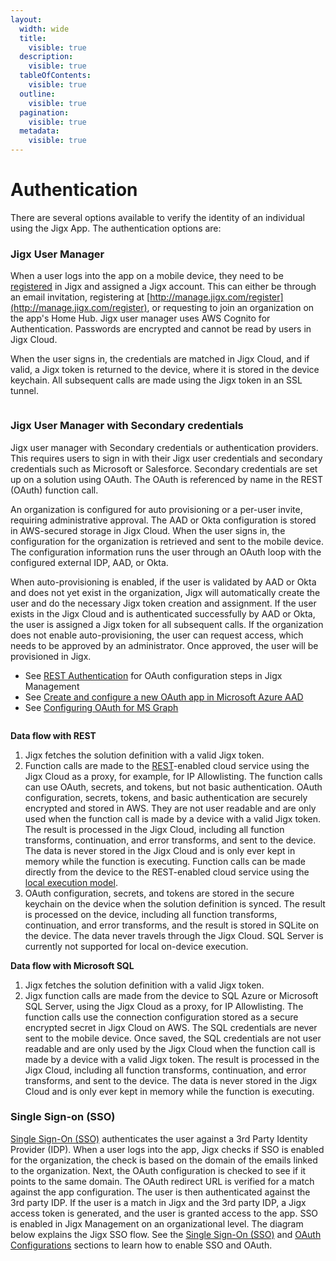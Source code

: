 ```yaml
---
layout:
  width: wide
  title:
    visible: true
  description:
    visible: true
  tableOfContents:
    visible: true
  outline:
    visible: true
  pagination:
    visible: true
  metadata:
    visible: true
---
```


# Authentication

There are several options available to verify the identity of an individual using the Jigx App. The authentication options are:

### Jigx User Manager

When a user logs into the app on a mobile device, they need to be [registered](http://manage.jigx.com/register) in Jigx and assigned a Jigx account. This can either be through an email invitation, registering at [http://manage.jigx.com/register](http://manage.jigx.com/register), or requesting to join an organization on the app's Home Hub. Jigx user manager uses AWS Cognito for Authentication. Passwords are encrypted and cannot be read by users in Jigx Cloud.

When the user signs in, the credentials are matched in Jigx Cloud, and if valid, a Jigx token is returned to the device, where it is stored in the device keychain. All subsequent calls are made using the Jigx token in an SSL tunnel.

<figure><img src="../.gitbook/assets/JigxAuth.gif" alt=""><figcaption></figcaption></figure>

### Jigx User Manager with Secondary credentials

Jigx user manager with Secondary credentials or authentication providers. This requires users to sign in with their Jigx user credentials and secondary credentials such as Microsoft or Salesforce. Secondary credentials are set up on a solution using OAuth. The OAuth is referenced by name in the REST (OAuth) function call.

An organization is configured for auto provisioning or a per-user invite, requiring administrative approval. The AAD or Okta configuration is stored in AWS-secured storage in Jigx Cloud. When the user signs in, the configuration for the organization is retrieved and sent to the mobile device. The configuration information runs the user through an OAuth loop with the configured external IDP, AAD, or Okta.

When auto-provisioning is enabled, if the user is validated by AAD or Okta and does not yet exist in the organization, Jigx will automatically create the user and do the necessary Jigx token creation and assignment. If the user exists in the Jigx Cloud and is authenticated successfully by AAD or Okta, the user is assigned a Jigx token for all subsequent calls. If the organization does not enable auto-provisioning, the user can request access, which needs to be approved by an administrator. Once approved, the user will be provisioned in Jigx.

* See [REST Authentication](../building-apps-with-jigx/data/data-providers/rest/rest-authentication.md) for OAuth configuration steps in Jigx Management
* See [Create and configure a new OAuth app in Microsoft Azure AAD](../building-apps-with-jigx/data/data-providers/rest/microsoft-graph-oauth/configuring-oauth-for-ms-graph/create-and-configure-a-new-oauth-app-in-microsoft-azure-aad.md)
* See [Configuring OAuth for MS Graph](../building-apps-with-jigx/data/data-providers/rest/microsoft-graph-oauth/configuring-oauth-for-ms-graph/configuring-oauth-for-ms-graph.md)

<figure><img src="../.gitbook/assets/JigxAuth2nd.gif" alt=""><figcaption></figcaption></figure>

**Data flow with REST**

1. Jigx fetches the solution definition with a valid Jigx token.
2. Function calls are made to the [REST](../building-apps-with-jigx/data/data-providers/rest/rest.md)-enabled cloud service using the Jigx Cloud as a proxy, for example, for IP Allowlisting. The function calls can use OAuth, secrets, and tokens, but not basic authentication. OAuth configuration, secrets, tokens, and basic authentication are securely encrypted and stored in AWS. They are not user readable and are only used when the function call is made by a device with a valid Jigx token. The result is processed in the Jigx Cloud, including all function transforms, continuation, and error transforms, and sent to the device. The data is never stored in the Jigx Cloud and is only ever kept in memory while the function is executing. Function calls can be made directly from the device to the REST-enabled cloud service using the [local execution model](../building-apps-with-jigx/data/data-providers/rest/local-rest-calls.md).
3. OAuth configuration, secrets, and tokens are stored in the secure keychain on the device when the solution definition is synced. The result is processed on the device, including all function transforms, continuation, and error transforms, and the result is stored in SQLite on the device. The data never travels through the Jigx Cloud. SQL Server is currently not supported for local on-device execution.

**Data flow with Microsoft SQL**

1. Jigx fetches the solution definition with a valid Jigx token.
2. Jigx function calls are made from the device to SQL Azure or Microsoft SQL Server, using the Jigx Cloud as a proxy, for IP Allowlisting. The function calls use the connection configuration stored as a secure encrypted secret in Jigx Cloud on AWS. The SQL credentials are never sent to the mobile device. Once saved, the SQL credentials are not user readable and are only used by the Jigx Cloud when the function call is made by a device with a valid Jigx token. The result is processed in the Jigx Cloud, including all function transforms, continuation, and error transforms, and sent to the device. The data is never stored in the Jigx Cloud and is only ever kept in memory while the function is executing.&#x20;

### Single Sign-on (SSO)

[Single Sign-On (SSO)](../administration/organization-settings/single-sign-on-_sso_.md) authenticates the user against a 3rd Party Identity Provider (IDP). When a user logs into the app, Jigx checks if SSO is enabled for the organization, the check is based on the domain of the emails linked to the organization. Next, the OAuth configuration is checked to see if it points to the same domain. The OAuth redirect URL is verified for a match against the app configuration. The user is then authenticated against the 3rd party IDP. If the user is a match in Jigx and the 3rd party IDP, a Jigx access token is generated, and the user is granted access to the app. SSO is enabled in Jigx Management on an organizational level. The diagram below explains the Jigx SSO flow. See the [Single Sign-On (SSO)](../administration/organization-settings/single-sign-on-_sso_.md) and [OAuth Configurations](../administration/organization-settings/oauth-configurations.md) sections to learn how to enable SSO and OAuth.

<figure><img src="../.gitbook/assets/SSO.gif" alt=""><figcaption></figcaption></figure>
